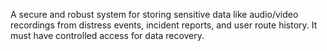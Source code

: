 A secure and robust system for storing sensitive data like audio/video recordings from distress events, incident reports, and user route history. It must have controlled access for data recovery.